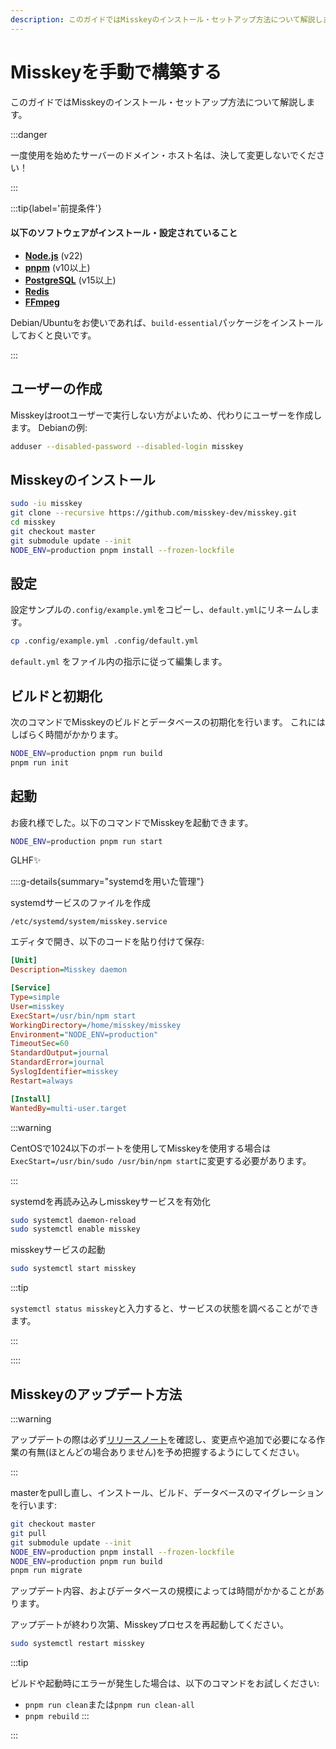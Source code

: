 ```yaml
---
description: このガイドではMisskeyのインストール・セットアップ方法について解説します。
---
```


# Misskeyを手動で構築する

このガイドではMisskeyのインストール・セットアップ方法について解説します。

:::danger

一度使用を始めたサーバーのドメイン・ホスト名は、決して変更しないでください！

:::

:::tip{label='前提条件'}

#### 以下のソフトウェアがインストール・設定されていること

- **[Node.js](https://nodejs.org/en/)** (v22)
- **[pnpm](https://pnpm.io/)** (v10以上)
- **[PostgreSQL](https://www.postgresql.org/)** (v15以上)
- **[Redis](https://redis.io/)**
- **[FFmpeg](https://www.ffmpeg.org/)**

Debian/Ubuntuをお使いであれば、`build-essential`パッケージをインストールしておくと良いです。

:::

## ユーザーの作成

Misskeyはrootユーザーで実行しない方がよいため、代わりにユーザーを作成します。
Debianの例:

```sh
adduser --disabled-password --disabled-login misskey
```

## Misskeyのインストール

```sh
sudo -iu misskey
git clone --recursive https://github.com/misskey-dev/misskey.git
cd misskey
git checkout master
git submodule update --init
NODE_ENV=production pnpm install --frozen-lockfile
```

## 設定

設定サンプルの`.config/example.yml`をコピーし、`default.yml`にリネームします。

```sh
cp .config/example.yml .config/default.yml
```

`default.yml` をファイル内の指示に従って編集します。

## ビルドと初期化

次のコマンドでMisskeyのビルドとデータベースの初期化を行います。
これにはしばらく時間がかかります。

```sh
NODE_ENV=production pnpm run build
pnpm run init
```

## 起動

お疲れ様でした。以下のコマンドでMisskeyを起動できます。

```sh
NODE_ENV=production pnpm run start
```

GLHF✨

::::g-details{summary="systemdを用いた管理"}

systemdサービスのファイルを作成

`/etc/systemd/system/misskey.service`

エディタで開き、以下のコードを貼り付けて保存:

```ini
[Unit]
Description=Misskey daemon

[Service]
Type=simple
User=misskey
ExecStart=/usr/bin/npm start
WorkingDirectory=/home/misskey/misskey
Environment="NODE_ENV=production"
TimeoutSec=60
StandardOutput=journal
StandardError=journal
SyslogIdentifier=misskey
Restart=always

[Install]
WantedBy=multi-user.target
```

:::warning

CentOSで1024以下のポートを使用してMisskeyを使用する場合は`ExecStart=/usr/bin/sudo /usr/bin/npm start`に変更する必要があります。

:::

systemdを再読み込みしmisskeyサービスを有効化

```sh
sudo systemctl daemon-reload
sudo systemctl enable misskey
```

misskeyサービスの起動

```sh
sudo systemctl start misskey
```

:::tip

`systemctl status misskey`と入力すると、サービスの状態を調べることができます。

:::

::::

## Misskeyのアップデート方法

:::warning

アップデートの際は必ず[リリースノート](https://github.com/misskey-dev/misskey/blob/master/CHANGELOG.md)を確認し、変更点や追加で必要になる作業の有無(ほとんどの場合ありません)を予め把握するようにしてください。

:::

masterをpullし直し、インストール、ビルド、データベースのマイグレーションを行います:

```sh
git checkout master
git pull
git submodule update --init
NODE_ENV=production pnpm install --frozen-lockfile
NODE_ENV=production pnpm run build
pnpm run migrate
```

アップデート内容、およびデータベースの規模によっては時間がかかることがあります。

アップデートが終わり次第、Misskeyプロセスを再起動してください。

```sh
sudo systemctl restart misskey
```

:::tip

ビルドや起動時にエラーが発生した場合は、以下のコマンドをお試しください:

- `pnpm run clean`または`pnpm run clean-all`
- `pnpm rebuild`
  :::

:::
